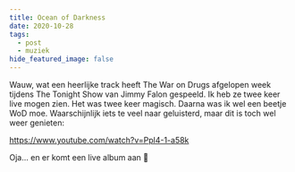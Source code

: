 ```yaml
---
title: Ocean of Darkness
date: 2020-10-28
tags:
  - post
  - muziek
hide_featured_image: false
---
```

Wauw, wat een heerlijke track heeft The War on Drugs afgelopen week tijdens The Tonight Show van Jimmy Falon gespeeld. Ik heb ze twee keer live mogen zien. Het was twee keer magisch. Daarna was ik wel een beetje WoD moe. Waarschijnlijk iets te veel naar geluisterd, maar dit is toch wel weer genieten:

https://www.youtube.com/watch?v=Ppl4-1-a58k

Oja... en er komt een live album aan 🎉
